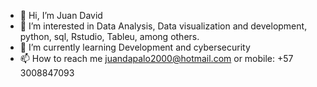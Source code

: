 - 👋 Hi, I’m Juan David
- 👀 I’m interested in Data Analysis, Data visualization and development, python, sql, Rstudio, Tableu, among others.
- 🌱 I’m currently learning Development and cybersecurity
- 📫 How to reach me juandapalo2000@hotmail.com or mobile: +57 3008847093


<!---
juandapalo2/juandapalo2 is a ✨ special ✨ repository because its `README.md` (this file) appears on your GitHub profile.
You can click the Preview link to take a look at your changes.
--->
